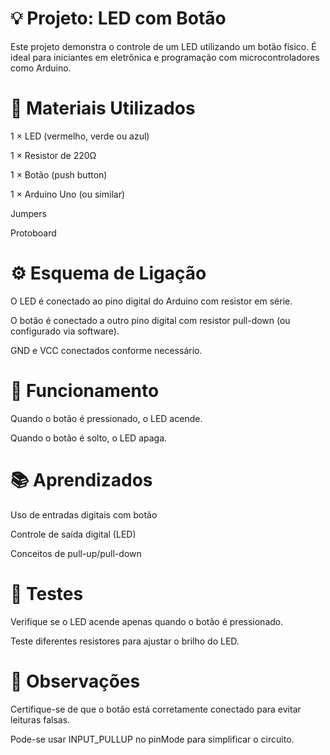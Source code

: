 # 💡 Projeto: LED com Botão
Este projeto demonstra o controle de um LED utilizando um botão físico. É ideal para iniciantes em eletrônica e programação com microcontroladores como Arduino.

# 🔧 Materiais Utilizados
1 × LED (vermelho, verde ou azul)

1 × Resistor de 220Ω

1 × Botão (push button)

1 × Arduino Uno (ou similar)

Jumpers

Protoboard

# ⚙️ Esquema de Ligação
O LED é conectado ao pino digital do Arduino com resistor em série.

O botão é conectado a outro pino digital com resistor pull-down (ou configurado via software).

GND e VCC conectados conforme necessário.

# 🧠 Funcionamento
Quando o botão é pressionado, o LED acende.

Quando o botão é solto, o LED apaga.

# 📚 Aprendizados
Uso de entradas digitais com botão

Controle de saída digital (LED)

Conceitos de pull-up/pull-down

# 🧪 Testes
Verifique se o LED acende apenas quando o botão é pressionado.

Teste diferentes resistores para ajustar o brilho do LED.

# 📌 Observações
Certifique-se de que o botão está corretamente conectado para evitar leituras falsas.

Pode-se usar INPUT_PULLUP no pinMode para simplificar o circuito.
